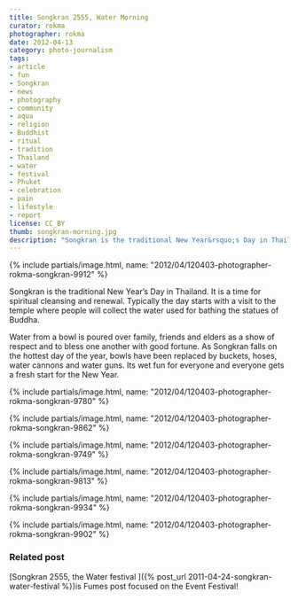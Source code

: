 ```yaml
---
title: Songkran 2555, Water Morning
curator: rokma
photographer: rokma
date: 2012-04-13
category: photo-journalism
tags:
- article
- fun
- Songkran
- news
- photography
- community
- aqua
- religion
- Buddhist
- ritual
- tradition
- Thailand
- water
- festival
- Phuket
- celebration
- pain
- lifestyle
- report
license: CC_BY
thumb: songkran-morning.jpg
description: "Songkran is the traditional New Year&rsquo;s Day in Thailand. It is a time for spiritual cleansing and renewal. Typically the day starts with a visit to the temple where people will collect the water used for bathing the statues of Buddha."
---
```



{% include partials/image.html, name: "2012/04/120403-photographer-rokma-songkran-9912" %}

Songkran is the traditional New Year&rsquo;s Day in Thailand. It is a time for spiritual cleansing and renewal. Typically the day starts with a visit to the temple where people will collect the water used for bathing the statues of Buddha.

Water from a bowl is poured over family, friends and elders as a show of respect and to bless one another with good fortune. As Songkran falls on the hottest day of the year, bowls have been replaced by buckets, hoses, water cannons and water guns. Its wet fun for everyone and everyone gets a fresh start for the New Year.

{% include partials/image.html, name: "2012/04/120403-photographer-rokma-songkran-9780" %}

{% include partials/image.html, name: "2012/04/120403-photographer-rokma-songkran-9862" %}

{% include partials/image.html, name: "2012/04/120403-photographer-rokma-songkran-9749" %}

{% include partials/image.html, name: "2012/04/120403-photographer-rokma-songkran-9813" %}

{% include partials/image.html, name: "2012/04/120403-photographer-rokma-songkran-9934" %}

{% include partials/image.html, name: "2012/04/120403-photographer-rokma-songkran-9902" %}



### Related post

[Songkran 2555, the Water festival ]({% post_url 2011-04-24-songkran-water-festival %})is Fumes post focused on the Event Festival!
